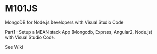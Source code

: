 # M101JS
MongoDB for Node.js Developers with Visual Studio Code

Part1 : Setup a MEAN stack App (Mongodb, Express, Angular2, Node.js) with Visual Studio Code.

See Wiki 
